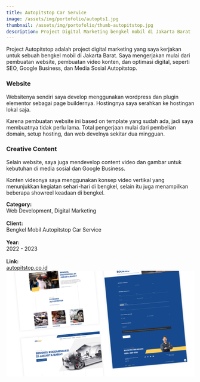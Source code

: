 ```yaml
---
title: Autopitstop Car Service
image: /assets/img/portofolio/autopts1.jpg
thumbnail: /assets/img/portofolio/thumb-autopitstop.jpg
description: Project Digital Marketing bengkel mobil di Jakarta Barat
---
```


<div class="grid-32">
    <div class=".grid-1">
        <p>Project Autopitstop adalah project digital marketing yang saya kerjakan untuk sebuah bengkel mobil di Jakarta Barat. Saya mengerjakan mulai dari pembuatan website, pembuatan video konten, dan optimasi digital, seperti SEO, Google Business, dan Media Sosial Autopitstop.</p>
        <h3>Website</h3>
        <p>Websitenya sendiri saya develop menggunakan wordpress dan plugin elementor sebagai page buildernya. Hostingnya saya serahkan ke hostingan lokal saja.</p>
        <p>Karena pembuatan website ini based on template yang sudah ada, jadi saya membuatnya tidak perlu lama. Total pengerjaan mulai dari pembelian domain, setup hosting, dan web develnya sekitar dua mingguan.</p>
        <h3>Creative Content</h3>
        <p>Selain website, saya juga mendevelop content video dan gambar untuk kebutuhan di media sosial dan Google Business.</p>
        <p>Konten videonya saya menggunakan konsep video vertikal yang menunjukkan kegiatan sehari-hari di bengkel, selain itu juga menampilkan beberapa showreel keadaan di bengkel.</p> 
    </div>
    <div class=".grid-1">
        <strong>Category:</strong><br>
        Web Development, Digital Marketing<br><br>
        <strong>Client:</strong><br>
        Bengkel Mobil Autopitstop Car Service<br><br>
        <strong>Year:</strong><br>
        2022 - 2023<br><br>
        <strong>Link:</strong><br>
        <a href="https://autopitstop.co.id/">autopitstop.co.id</a><br>
    </div>
</div>

<img src="/assets/img/portofolio/autopts1.jpg" />